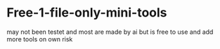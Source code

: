 # Free-1-file-only-mini-tools
may not been testet and most are made by ai but is free to use and add more tools on own risk
